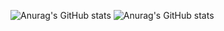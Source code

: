 ![Anurag's GitHub stats](https://github-readme-stats.vercel.app/api?username=hashiz008)
![Anurag's GitHub stats](https://github-readme-stats.vercel.app/api/top-langs/?username=hashiz008)
